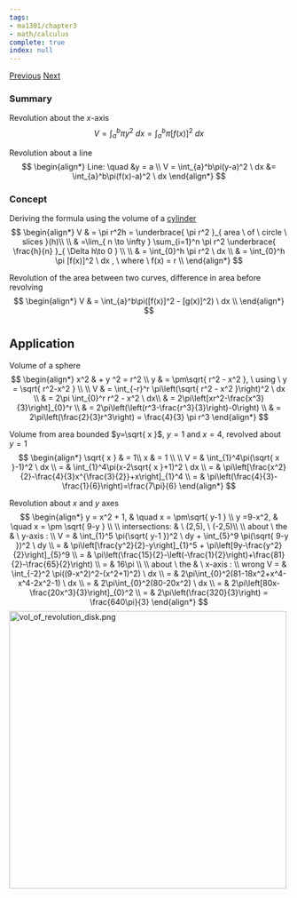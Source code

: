 ```yaml
---
tags:
- ma1301/chapter3
- math/calculus
complete: true
index: null
---
```

[Previous](/labyrinth/notes/math/ma1301/area_under_curve)   [Next](/labyrinth/notes/math/ma1301/1st_order_ODE)

### Summary
Revolution about the $x$-axis
$$
V = \int_{a}^b \pi y^2 \ dx = \int_{a}^b \pi [f(x)]^2 \ dx
$$

Revolution about a line
$$
\begin{align*}
Line: \quad &y = a \\
	V = \int_{a}^b\pi(y-a)^2 \ dx &= \int_{a}^b\pi(f(x)-a)^2 \ dx
\end{align*}
$$

### Concept
Deriving the formula using the volume of a [cylinder](/labyrinth/notes/math/math_fundementals/3d_shapes)
$$
\begin{align*}
V & = \pi r^2h = \underbrace{ \pi r^2 }_{ area \ of \ circle \ slices }(h)\\
\\
& =\lim_{ n \to \infty } \sum_{i=1}^n \pi r^2 \underbrace{ \frac{h}{n}  }_{ \Delta h\to 0 } \\
\\
& = \int_{0}^h \pi r^2 \ dx \\
& = \int_{0}^h \pi [f(x)]^2 \ dx , \ where \ f(x) = r \\
\end{align*}
$$

Revolution of the area between two curves, difference in area before revolving
$$
\begin{align*}
V & = \int_{a}^b\pi([f(x)]^2 - [g(x)]^2) \ dx \\
\end{align*}
$$

#

## Application
Volume of a sphere
$$
\begin{align*}
x^2 & + y ^2 = r^2 \\
y & = \pm\sqrt{ r^2 - x^2 }, \ using \ y = \sqrt{ r^2-x^2 } \\
\\
V & = \int_{-r}^r \pi\left(\sqrt{ r^2 - x^2 }\right)^2 \ dx \\
& = 2\pi \int_{0}^r r^2 - x^2 \ dx\\
& = 2\pi\left[xr^2-\frac{x^3}{3}\right]_{0}^r \\
& = 2\pi\left(\left(r^3-\frac{r^3}{3}\right)-0\right) \\
& = 2\pi\left(\frac{2}{3}r^3\right) = \frac{4}{3} \pi r^3
\end{align*}
$$

Volume from area bounded $y=\sqrt{ x }$, $y=1$ and $x=4$, revolved about $y=1$
$$
\begin{align*}
\sqrt{ x } & = 1\\
x & = 1 \\
\\
V = & \int_{1}^4\pi(\sqrt{ x }-1)^2 \ dx \\
= & \int_{1}^4\pi(x-2\sqrt{ x }+1)^2 \ dx \\
= & \pi\left[\frac{x^2}{2}-\frac{4}{3}x^{\frac{3}{2}}+x\right]_{1}^4 \\
= & \pi\left(\frac{4}{3}-\frac{1}{6}\right)=\frac{7\pi}{6}
\end{align*}
$$

Revolution about $x$ and $y$ axes
$$
\begin{align*}
y = x^2 + 1, & \quad x = \pm\sqrt{ y-1 } \\
y =9-x^2, & \quad x = \pm \sqrt{ 9-y } \\
\\
intersections: & \ (2,5), \ (-2,5)\\
\\
about \ the & \ y-axis : \\
V = & \int_{1}^5 \pi(\sqrt{ y-1 })^2 \ dy + \int_{5}^9 \pi(\sqrt{ 9-y })^2 \ dy \\
= & \pi\left[\frac{y^2}{2}-y\right]_{1}^5 + \pi\left[9y-\frac{y^2}{2}\right]_{5}^9 \\
= & \pi\left(\frac{15}{2}-\left(-\frac{1}{2}\right)+\frac{81}{2}-\frac{65}{2}\right) \\
= & 16\pi \\
\\
about \ the & \ x-axis : \\ wrong
V = & \int_{-2}^2 \pi((9-x^2)^2-(x^2+1)^2) \ dx \\
= & 2\pi\int_{0}^2(81-18x^2+x^4-x^4-2x^2-1) \ dx \\
= & 2\pi\int_{0}^2(80-20x^2) \ dx \\
= & 2\pi\left[80x-\frac{20x^3}{3}\right]_{0}^2 \\
= & 2\pi\left(\frac{320}{3}\right) = \frac{640\pi}{3}
\end{align*}
$$
<img src="/labyrinth/assets/vol_of_revolution_disk.png" alt="vol_of_revolution_disk.png" class="mx-auto object-fill" style="width:500px;" />